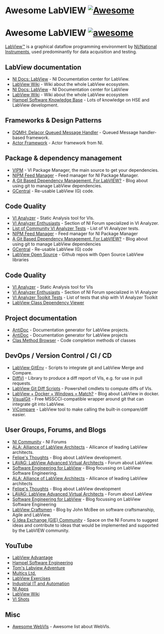 # Awesome LabVIEW [![Awesome](https://cdn.rawgit.com/sindresorhus/awesome/d7305f38d29fed78fa85652e3a63e154dd8e8829/media/badge.svg)](https://github.com/sindresorhus/awesome)
# Awesome LabVIEW [![awesome]](https://github.com/sindresorhus/awesome)

[awesome]: https://raw.githubusercontent.com/sindresorhus/awesome/d5832cebce13c2e91735c7ecf40bf26628042454/media/badge-flat.svg

[LabView™](https://www.ni.com/en-us/shop/labview.html) is a graphical dataflow programming environment by [NI/National Instruments](https://www.ni.com/nl-be.html), used predominantly for data acquisition and testing.

## LabView documentation

- [NI Docs: LabView](https://www.ni.com/docs/en-US/bundle/labview-docs/page/labview.html) - NI Documentation center for LabView.
- [LabView Wiki](https://labviewwiki.org/wiki/Home) - Wiki about the whole LabView ecosystem.
- [NI Docs: LabView](https://www.ni.com/docs/en-US/bundle/labview-docs/page/labview.html) - NI Documentation center for LabView
- [LabView Wiki](https://labviewwiki.org/wiki/Home) - Wiki about the whole LabView ecosystem
- [Hampel Software Knowledge Base](https://dokuwiki.hampel-soft.com/kb) - Lots of knowledge on HSE and LabView development.

## Frameworks & Design Patterns

- [DQMH: Delacor Queued Message Handler](https://dqmh.org/) - Queued Message handler-based framework.
- [Actor Framework](https://www.ni.com/en-us/innovations/videos/11/ni-labview-virtual-user-group--introduction-to-actor-framework.html) - Actor framework from NI.

## Package & dependency management

- [VIPM](https://www.vipm.io/) - VI Package Manager, the main source to get your dependencies.
- [NIPM Feed Manager](https://github.com/allenh-ni/nipm-feed-manager-gui-labview) - Feed manager for NI Package Manager.
- [A Git Based Dependency Management. For LabVIEW?](https://felipekb.com/2022/02/16/a-git-based-dependency-management-for-labview/) - Blog about using git to manage LabView dependencies.
- [GCentral](https://www.gcentral.org/home) - Re-usable LabView (G) code.

## Code Quality

- [VI Analyzer](https://www.ni.com/en-us/support/downloads/software-products/download.labview-vi-analyzer-toolkit.html#411412) - Static Analysis tool for VIs.
- [VI Analyzer Enthusiasts](https://forums.ni.com/t5/VI-Analyzer-Enthusiasts/ct-p/7021) - Section of NI Forum specialized in VI Analyzer.
- [List of Community VI Analyzer Tests](https://forums.ni.com/t5/VI-Analyzer-Enthusiasts/List-of-Community-VI-Analyzer-Tests/ta-p/3501893) - List of VI Analyzer tests.
- [NIPM Feed Manager](https://github.com/allenh-ni/nipm-feed-manager-gui-labview) - Feed manager for NI Package Manager
- [A Git Based Dependency Management. For LabVIEW?](https://felipekb.com/2022/02/16/a-git-based-dependency-management-for-labview/) - Blog about using git to manage LabView dependencies
- [GCentral](https://www.gcentral.org/home) - Re-usable LabView (G) code
- [LabView Open Source](https://github.com/LabVIEW-Open-Source) - Github repos with Open Source LabView libraries

## Code Quality

- [VI Analyzer](https://www.ni.com/en-us/support/downloads/software-products/download.labview-vi-analyzer-toolkit.html#411412) - Static Analysis tool for VIs
- [VI Analyzer Enthusiasts](https://forums.ni.com/t5/VI-Analyzer-Enthusiasts/ct-p/7021) - Section of NI Forum specialized in VI Analyzer
- [VI Analyzer Toolkit Tests](
https://forums.ni.com/t5/VI-Analyzer-Enthusiasts/List-of-VI-Analyzer-Toolkit-Tests/ta-p/3510239) - List of tests that ship with VI Analyzer Toolkit
- [LabView Class Dependency Viewer](https://labviewcraftsmen.com/tools.html)

## Project documentation

- [AntiDoc](https://gitlab.com/wovalab/open-source/labview-doc-generator) - Documentation generator for LabView projects.
- [AntiDoc](https://gitlab.com/wovalab/open-source/labview-doc-generator) - Documentation generator for LabView projects
- [Clas Method Browser](https://www.mooregoodideas.com/mgi-library/class-method-browser/class-method-browser/) - Code completion methods of classes

## DevOps / Version Control / CI / CD

- [LabView GitEnv](https://github.com/joerg/LabViewGitEnv) - Scripts to integrate git and LabView Merge and Compare.
- [DiffVI](https://github.com/ni/niveristand-custom-device-build-tools/tree/main/lv/operations/DiffVI) - Library to produce a diff report of VIs, e.g. for use in pull requests.
- [LabView Git Diff Scripts](https://github.com/ni/labview-git-diff-scripts) - Powershell cmdlets to compute diffs of VIs.
- [LabView + Docker + Windows = Match?](https://felipekb.com/2020/09/09/labview-docker-windows-match/) - Blog about LabView in docker.
- [VisualGit](https://visualgit.io/) - Free MSSCCI-compatible wrapper around git that can integrate git into LabView.
- [ViCompare](https://github.com/smithed/vicompare) - LabView tool to make calling the built-in compare/diff easier.

## User Groups, Forums, and Blogs

- [NI Community](https://forums.ni.com/) - NI Forums
- [ALA: Alliance of LabView Architects](http://www.alarchitects.org/blog/) - Allicance of leading LabView architects.
- [Felipe's Thoughts](https://felipekb.com/) - Blog about LabView development.
- [LAVAG: LabView Advanced Virtual Architects](https://lavag.org/) - Forum about LabView.
- [Software Engineering for LabView](https://ekerry.wordpress.com/) - Blog focussing on LabView Software Engineering.
- [ALA: Alliance of LabView Architects](http://www.alarchitects.org/blog/) - Allicance of leading LabView architects
- [Felipe's Thoughts](https://felipekb.com/) - Blog about LabView development
- [LAVAG: LabView Advanced Virtual Architects](https://lavag.org/) - Forum about LabView
- [Software Engineering for LabView](https://ekerry.wordpress.com/) - Blog focussing on LabView Software Engineering
- [LabView Craftsmen](http://www.labviewcraftsmen.com/) - Blog by John McBee on software craftsmanship, Agile and LabView.
- [G Idea Exchange (GIE) Community](https://forums.ni.com/t5/G-Idea-Exchange/idb-p/g-idea-exchange) - Space on the NI Forums to suggest ideas and contribute to ideas that would be implemented and supported by the LabVIEW community.

## YouTube

- [LabView Advantage](https://www.youtube.com/c/LabVIEWADVANTAGE)
- [Hampel Software Engineering](https://www.youtube.com/c/HampelSoftwareEngineering)
- [Tom's Labview Adventure](https://www.youtube.com/c/TomsLabVIEWAdventure)
- [Multics Ltd.](https://www.youtube.com/channel/UCeiKjAB72PcjJrTuf46IZqw)
- [LabView Exercises](https://www.youtube.com/channel/UCu9k4LbZM6Qxx-Pqkjn00_w)
- [Industrial IT and Automation](https://www.youtube.com/c/IndustrialITandAutomation)
- [NI Apps](https://www.youtube.com/c/NIApps)
- [LabView Wiki](https://www.youtube.com/c/LabVIEWWiki)
- [VI Shots](https://www.youtube.com/c/VIShots)

## Misc

- [Awesome WebVIs](https://github.com/rajsite/awesome-webvis) - Awesome list about WebVIs.
